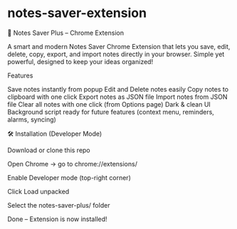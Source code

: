 # notes-saver-extension

📒 Notes Saver Plus – Chrome Extension

A smart and modern Notes Saver Chrome Extension that lets you save, edit, delete, copy, export, and import notes directly in your browser. Simple yet powerful, designed to keep your ideas organized!

 Features

 Save notes instantly from popup
 Edit and Delete notes easily
 Copy notes to clipboard with one click
 Export notes as JSON file
 Import notes from JSON file
Clear all notes with one click (from Options page)
Dark & clean UI
Background script ready for future features (context menu, reminders, alarms, syncing) 

🛠️ Installation (Developer Mode)

Download or clone this repo

Open Chrome → go to chrome://extensions/

Enable Developer mode (top-right corner)

Click Load unpacked

Select the notes-saver-plus/ folder

Done  – Extension is now installed! 
